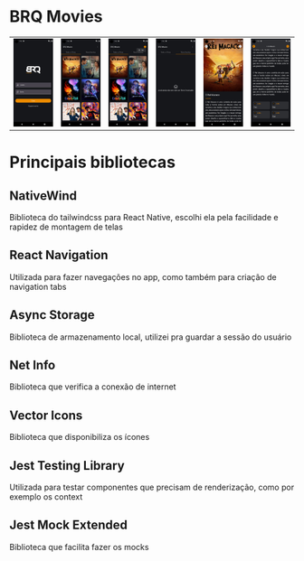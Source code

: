 # BRQ Movies

<table>
  <tr>
    <td><img src="/assets/images/login.png" alt="Drawing" style="width: 250px;" /></td>
    <td><img src="/assets/images/filmes.png" alt="Drawing" style="width: 250px;" /></td>
    <td><img src="/assets/images/filmes2.png" alt="Drawing" style="width: 250px;" /></td>
    <td><img src="/assets/images/favoritos.png" alt="Drawing" style="width: 250px;" /></td>
    <td><img src="/assets/images/detalhes.png" alt="Drawing" style="width: 250px;" /></td>
    <td><img src="/assets/images/detalhes2.png" alt="Drawing" style="width: 250px;" /></td>
  </tr>
</table>

# Principais bibliotecas

## NativeWind

Biblioteca do tailwindcss para React Native, escolhi ela pela facilidade e rapidez de montagem de telas

## React Navigation

Utilizada para fazer navegações no app, como também para criação de navigation tabs

## Async Storage

Biblioteca de armazenamento local, utilizei pra guardar a sessão do usuário

## Net Info

Biblioteca que verifica a conexão de internet

## Vector Icons

Biblioteca que disponibiliza os ícones

## Jest Testing Library

Utilizada para testar componentes que precisam de renderização, como por exemplo os context

## Jest Mock Extended

Biblioteca que facilita fazer os mocks
